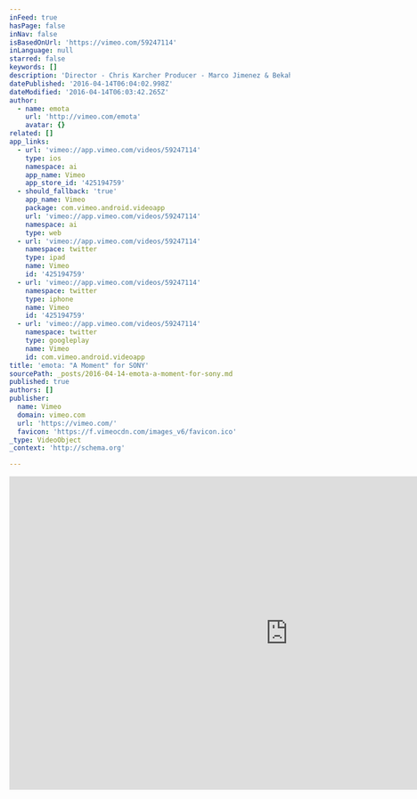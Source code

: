 ```yaml
---
inFeed: true
hasPage: false
inNav: false
isBasedOnUrl: 'https://vimeo.com/59247114'
inLanguage: null
starred: false
keywords: []
description: 'Director - Chris Karcher Producer - Marco Jimenez & Bekah Christie Music Artist - Shadows_On_Stars Music Title - When_it_Builds emota: Sony Electronics approached emota with a challenge to bring their new brand aesthetic to life in an attention getting video.'
datePublished: '2016-04-14T06:04:02.998Z'
dateModified: '2016-04-14T06:03:42.265Z'
author:
  - name: emota
    url: 'http://vimeo.com/emota'
    avatar: {}
related: []
app_links:
  - url: 'vimeo://app.vimeo.com/videos/59247114'
    type: ios
    namespace: ai
    app_name: Vimeo
    app_store_id: '425194759'
  - should_fallback: 'true'
    app_name: Vimeo
    package: com.vimeo.android.videoapp
    url: 'vimeo://app.vimeo.com/videos/59247114'
    namespace: ai
    type: web
  - url: 'vimeo://app.vimeo.com/videos/59247114'
    namespace: twitter
    type: ipad
    name: Vimeo
    id: '425194759'
  - url: 'vimeo://app.vimeo.com/videos/59247114'
    namespace: twitter
    type: iphone
    name: Vimeo
    id: '425194759'
  - url: 'vimeo://app.vimeo.com/videos/59247114'
    namespace: twitter
    type: googleplay
    name: Vimeo
    id: com.vimeo.android.videoapp
title: 'emota: "A Moment" for SONY'
sourcePath: _posts/2016-04-14-emota-a-moment-for-sony.md
published: true
authors: []
publisher:
  name: Vimeo
  domain: vimeo.com
  url: 'https://vimeo.com/'
  favicon: 'https://f.vimeocdn.com/images_v6/favicon.ico'
_type: VideoObject
_context: 'http://schema.org'

---
```

<iframe src="https://cdn.embedly.com/widgets/media.html?src=https%3A%2F%2Fplayer.vimeo.com%2Fvideo%2F59247114&amp;url=https%3A%2F%2Fvimeo.com%2F59247114&amp;image=http%3A%2F%2Fi.vimeocdn.com%2Fvideo%2F417421000_1280.jpg&amp;key=b7d04c9b404c499eba89ee7072e1c4f7&amp;type=text%2Fhtml&amp;schema=vimeo" width="1000" height="563" scrolling="no" frameborder="0" allowfullscreen="allowfullscreen" style=""></iframe>